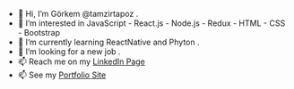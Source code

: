 - 👋 Hi, I’m Görkem @tamzirtapoz .
- 👀 I’m interested in JavaScript - React.js - Node.js - Redux - HTML - CSS - Bootstrap 
- 🌱 I’m currently learning ReactNative and Phyton .
- 💞️ I’m looking for a new job .
- 📫 Reach me on my [LinkedIn Page](https://www.linkedin.com/in/g%C3%B6rkem-bu%C4%9Fra-sara%C3%A7-3458b0149/ "Görkem Buğra Saraç")
- 📫 See my [Portfolio Site](https://gorkem-bugra-sarac.netlify.app/ "Görkem Buğra Saraç")

  
  

<!---
tamzirtapoz/tamzirtapoz is a ✨ special ✨ repository because its `README.md` (this file) appears on your GitHub profile.
You can click the Preview link to take a look at your changes.
--->
